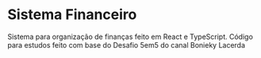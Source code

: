 # Sistema Financeiro

Sistema para organização de finanças feito em React e TypeScript. Código para estudos feito com base do Desafio 5em5 do canal Bonieky Lacerda
